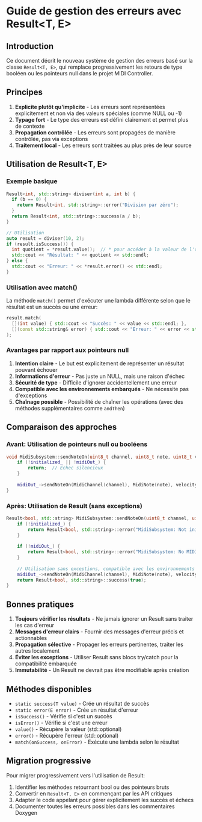 # Guide de gestion des erreurs avec Result<T, E>

## Introduction

Ce document décrit le nouveau système de gestion des erreurs basé sur la classe `Result<T, E>`, qui remplace progressivement les retours de type booléen ou les pointeurs null dans le projet MIDI Controller.

## Principes

1. **Explicite plutôt qu'implicite** - Les erreurs sont représentées explicitement et non via des valeurs spéciales (comme NULL ou -1)
2. **Typage fort** - Le type des erreurs est défini clairement et permet plus de contexte
3. **Propagation contrôlée** - Les erreurs sont propagées de manière contrôlée, pas via exceptions
4. **Traitement local** - Les erreurs sont traitées au plus près de leur source

## Utilisation de Result<T, E>

### Exemple basique

```cpp
Result<int, std::string> diviser(int a, int b) {
  if (b == 0) {
    return Result<int, std::string>::error("Division par zéro");
  }
  return Result<int, std::string>::success(a / b);
}

// Utilisation
auto result = diviser(10, 2);
if (result.isSuccess()) {
  int quotient = *result.value();  // * pour accéder à la valeur de l'optional
  std::cout << "Résultat: " << quotient << std::endl;
} else {
  std::cout << "Erreur: " << *result.error() << std::endl;
}
```

### Utilisation avec match()

La méthode `match()` permet d'exécuter une lambda différente selon que le résultat est un succès ou une erreur:

```cpp
result.match(
  [](int value) { std::cout << "Succès: " << value << std::endl; },
  [](const std::string& error) { std::cout << "Erreur: " << error << std::endl; }
);
```

### Avantages par rapport aux pointeurs null

1. **Intention claire** - Le but est explicitement de représenter un résultat pouvant échouer
2. **Informations d'erreur** - Pas juste un NULL, mais une raison d'échec
3. **Sécurité de type** - Difficile d'ignorer accidentellement une erreur
4. **Compatible avec les environnements embarqués** - Ne nécessite pas d'exceptions
5. **Chaînage possible** - Possibilité de chaîner les opérations (avec des méthodes supplémentaires comme `andThen`)

## Comparaison des approches

### Avant: Utilisation de pointeurs null ou booléens

```cpp
void MidiSubsystem::sendNoteOn(uint8_t channel, uint8_t note, uint8_t velocity) {
    if (!initialized_ || !midiOut_) {
        return;  // Échec silencieux
    }
    
    midiOut_->sendNoteOn(MidiChannel(channel), MidiNote(note), velocity);
}
```

### Après: Utilisation de Result (sans exceptions)

```cpp
Result<bool, std::string> MidiSubsystem::sendNoteOn(uint8_t channel, uint8_t note, uint8_t velocity) {
    if (!initialized_) {
        return Result<bool, std::string>::error("MidiSubsystem: Not initialized");
    }
    
    if (!midiOut_) {
        return Result<bool, std::string>::error("MidiSubsystem: No MIDI output available");
    }
    
    // Utilisation sans exceptions, compatible avec les environnements embarqués
    midiOut_->sendNoteOn(MidiChannel(channel), MidiNote(note), velocity);
    return Result<bool, std::string>::success(true);
}
```

## Bonnes pratiques

1. **Toujours vérifier les résultats** - Ne jamais ignorer un Result sans traiter les cas d'erreur
2. **Messages d'erreur clairs** - Fournir des messages d'erreur précis et actionnables
3. **Propagation sélective** - Propager les erreurs pertinentes, traiter les autres localement
4. **Éviter les exceptions** - Utiliser Result sans blocs try/catch pour la compatibilité embarquée
5. **Immutabilité** - Un Result ne devrait pas être modifiable après création

## Méthodes disponibles

- `static success(T value)` - Crée un résultat de succès
- `static error(E error)` - Crée un résultat d'erreur
- `isSuccess()` - Vérifie si c'est un succès
- `isError()` - Vérifie si c'est une erreur
- `value()` - Récupère la valeur (std::optional)
- `error()` - Récupère l'erreur (std::optional)
- `match(onSuccess, onError)` - Exécute une lambda selon le résultat

## Migration progressive

Pour migrer progressivement vers l'utilisation de Result:

1. Identifier les méthodes retournant bool ou des pointeurs bruts
2. Convertir en `Result<T, E>` en commençant par les API critiques
3. Adapter le code appelant pour gérer explicitement les succès et échecs
4. Documenter toutes les erreurs possibles dans les commentaires Doxygen
